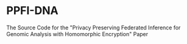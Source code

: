 # PPFI-DNA
The Source Code for the "Privacy Preserving Federated Inference for Genomic Analysis with Homomorphic Encryption" Paper
